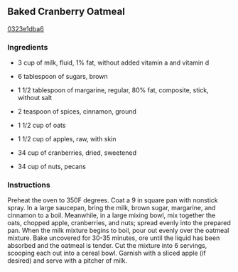 ## Baked Cranberry Oatmeal

[0323e1dba6](http://www.food.com/recipe/baked-cranberry-oatmeal-21132)

### Ingredients

 - 3 cup of milk, fluid, 1% fat, without added vitamin a and vitamin d

 - 6 tablespoon of sugars, brown

 - 1 1/2 tablespoon of margarine, regular, 80% fat, composite, stick, without salt

 - 2 teaspoon of spices, cinnamon, ground

 - 1 1/2 cup of oats

 - 1 1/2 cup of apples, raw, with skin

 - 34 cup of cranberries, dried, sweetened

 - 34 cup of nuts, pecans

### Instructions

Preheat the oven to 350F degrees. Coat a 9 in square pan with nonstick spray. In a large saucepan, bring the milk, brown sugar, margarine, and cinnamon to a boil. Meanwhile, in a large mixing bowl, mix together the oats, chopped apple, cranberries, and nuts; spread evenly into the prepared pan. When the milk mixture begins to boil, pour out evenly over the oatmeal mixture. Bake uncovered for 30-35 minutes, ore until the liquid has been absorbed and the oatmeal is tender. Cut the mixture into 6 servings, scooping each out into a cereal bowl. Garnish with a sliced apple (if desired) and serve with a pitcher of milk.
